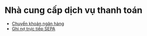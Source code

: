 # Nhà cung cấp dịch vụ thanh toán

* [Chuyển khoản ngân hàng](payment_providers/wire_transfer.md)
* [Ghi nợ trực tiếp SEPA](payment_providers/sdd.md)
